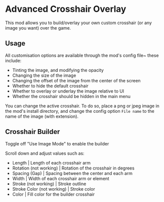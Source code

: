 # Advanced Crosshair Overlay

This mod allows you to build/overlay your own custom crosshair (or any image you want) over the game.

## Usage

All customisation options are available through the mod's config file~ these include:

- Tinting the image, and modifying the opacity
- Changing the size of the image
- Changing the offset of the image from the center of the screen
- Whether to hide the default crosshair
- Whether to overlay or underlay the image relative to UI
- Whether the crosshair should be hidden in the main menu

You can change the active crosshair. To do so, place a png or jpeg image in the mod's install directory, and
change the config option `File name` to the name of the image (with extension).

## Crosshair Builder

Toggle off "Use Image Mode" to enable the builder

Scroll down and adjust values such as:

- Length | Length of each crosshair arm
- Rotation (not working) | Rotation of the crosshair in degrees
- Spacing (Gap) | Spacing between the center and each arm
- Width | Width of each crosshair arm or element
- Stroke (not working) | Stroke outline
- Stroke Color (not working) | Stroke color
- Color | Fill color for the builder crosshair
